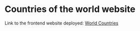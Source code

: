 # Countries of the world website

Link to the frontend website deployed:
[World Countries](https://fernandopworldcountries.netlify.app/)

